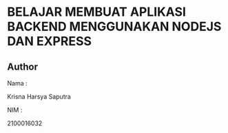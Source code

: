 # BELAJAR MEMBUAT APLIKASI BACKEND MENGGUNAKAN NODEJS DAN EXPRESS

## Author

Nama :

Krisna Harsya Saputra

NIM :

2100016032
